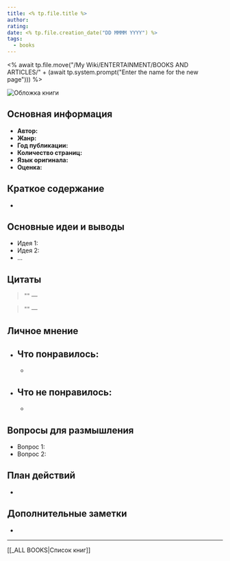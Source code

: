 ```yaml
---
title: <% tp.file.title %>
author: 
rating: 
date: <% tp.file.creation_date("DD MMMM YYYY") %>
tags:
  - books
---
```

<% await tp.file.move("/My Wiki/ENTERTAINMENT/BOOKS AND ARTICLES/" + (await tp.system.prompt("Enter the name for the new page"))) %>

![Обложка книги](URL_картинки)

## Основная информация

- **Автор:** 
- **Жанр:** 
- **Год публикации:** 
- **Количество страниц:** 
- **Язык оригинала:** 
- **Оценка:** 

## Краткое содержание

- 

## Основные идеи и выводы

- Идея 1: 
- Идея 2: 
- ...

## Цитаты

> "" — 

> "" — 

## Личное мнение

- Что понравилось: 
  - 
  - 
  
- Что не понравилось: 
  - 
  - 

## Вопросы для размышления

- Вопрос 1: 
- Вопрос 2: 

## План действий

- 

## Дополнительные заметки

- 

---

[[_ALL BOOKS|Список книг]]
